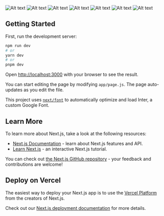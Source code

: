
![Alt text](<MotorQ and 1 more page - Personal - Microsoft​ Edge 11-09-2023 17_30_36-1.png>) ![Alt text](<MotorQ and 1 more page - Personal - Microsoft​ Edge 11-09-2023 17_30_47-1.png>) ![Alt text](<MotorQ and 1 more page - Personal - Microsoft​ Edge 11-09-2023 17_31_01-1.png>) ![Alt text](<MotorQ and 1 more page - Personal - Microsoft​ Edge 11-09-2023 17_31_11-1.png>) ![Alt text](<MotorQ and 1 more page - Personal - Microsoft​ Edge 11-09-2023 17_31_31-1.png>) ![Alt text](<MotorQ and 1 more page - Personal - Microsoft​ Edge 11-09-2023 17_31_44-1.png>) ![Alt text](<MotorQ and 1 more page - Personal - Microsoft​ Edge 11-09-2023 17_30_25-1.png>)

## Getting Started

First, run the development server:

```bash
npm run dev
# or
yarn dev
# or
pnpm dev
```

Open [http://localhost:3000](http://localhost:3000) with your browser to see the result.

You can start editing the page by modifying `app/page.js`. The page auto-updates as you edit the file.

This project uses [`next/font`](https://nextjs.org/docs/basic-features/font-optimization) to automatically optimize and load Inter, a custom Google Font.

## Learn More

To learn more about Next.js, take a look at the following resources:

- [Next.js Documentation](https://nextjs.org/docs) - learn about Next.js features and API.
- [Learn Next.js](https://nextjs.org/learn) - an interactive Next.js tutorial.

You can check out [the Next.js GitHub repository](https://github.com/vercel/next.js/) - your feedback and contributions are welcome!

## Deploy on Vercel

The easiest way to deploy your Next.js app is to use the [Vercel Platform](https://vercel.com/new?utm_medium=default-template&filter=next.js&utm_source=create-next-app&utm_campaign=create-next-app-readme) from the creators of Next.js.

Check out our [Next.js deployment documentation](https://nextjs.org/docs/deployment) for more details.

